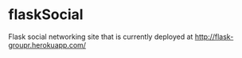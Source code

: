 # flaskSocial
Flask social networking site
that is currently deployed at http://flask-groupr.herokuapp.com/

